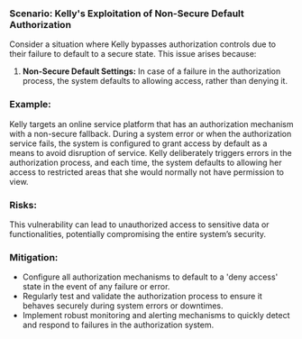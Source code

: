 ### Scenario: Kelly's Exploitation of Non-Secure Default Authorization 
Consider a situation where Kelly bypasses authorization controls due to their failure to default to a secure state. This issue arises because: 

1. **Non-Secure Default Settings:** In case of a failure in the authorization process, the system defaults to allowing access, rather than denying it. 

### Example: 

Kelly targets an online service platform that has an authorization mechanism with a non-secure fallback. During a system error or when the authorization service fails, the system is configured to grant access by default as a means to avoid disruption of service. Kelly deliberately triggers errors in the authorization process, and each time, the system defaults to allowing her access to restricted areas that she would normally not have permission to view. 

### Risks: 

This vulnerability can lead to unauthorized access to sensitive data or functionalities, potentially compromising the entire system’s security. 

### Mitigation: 

- Configure all authorization mechanisms to default to a 'deny access' state in the event of any failure or error. 
- Regularly test and validate the authorization process to ensure it behaves securely during system errors or downtimes. 
- Implement robust monitoring and alerting mechanisms to quickly detect and respond to failures in the authorization system. 